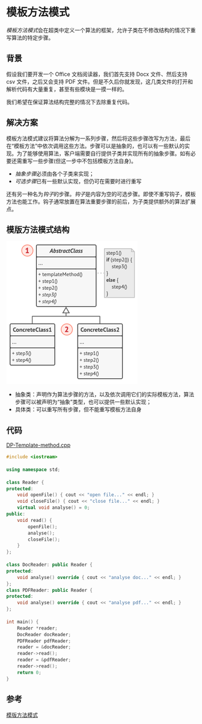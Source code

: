# 模板方法模式

*模板方法模式*会在超类中定义一个算法的框架，允许子类在不修改结构的情况下重写算法的特定步骤。

## 背景

假设我们要开发一个 Office 文档阅读器，我们首先支持 Docx 文件、然后支持 csv 文件，之后又会支持 PDF 文件。但是不久后你就发现，这几类文件的打开和解析代码有大量重复，甚至有些模块是一摸一样的。

我们希望在保证算法结构完整的情况下去除重复代码。

## 解决方案

模板方法模式建议将算法分解为一系列步骤，然后将这些步骤改写为方法，最后在“模板方法”中依次调用这些方法。步骤可以是抽象的，也可以有一些默认的实现。为了能够使用算法，客户端需要自行提供子类并实现所有的抽象步骤。如有必要还需重写一些步骤(但这一步中不包括模板方法自身)。

- *抽象步骤*必须由各个子类来实现；
- *可选步骤*已有一些默认实现，但仍可在需要时进行重写

还有另一种名为*钩子*的步骤。*钩子*是内容为空的可选步骤。即使不重写钩子，模板方法也能工作。钩子通常放置在算法重要步骤的前后，为子类提供额外的算法扩展点。

## 模版方法模式结构

![模板方法设计模式的结构](../../assets/imgs/DP-Template-method-structure.png)

- 抽象类：声明作为算法步骤的方法，以及依次调用它们的实际模板方法，算法步骤可以被声明为“抽象”类型，也可以提供一些默认实现；
- 具体类：可以重写所有步骤，但不能重写模板方法自身

## 代码

[DP-Template-method.cpp](../../assets/codes/DP-Template-method.cpp)

```c++
#include <iostream>

using namespace std;

class Reader {
protected:
    void openFile() { cout << "open file..." << endl; }
    void closeFile() { cout << "close file..." << endl; }
    virtual void analyse() = 0;
public:
    void read() {
        openFile();
        analyse();
        closeFile();
    }
};

class DocReader: public Reader {
protected:
    void analyse() override { cout << "analyse doc..." << endl; }
};
class PDFReader: public Reader {
protected:
    void analyse() override { cout << "analyse pdf..." << endl; }
};

int main() {
    Reader *reader;
    DocReader docReader;
    PDFReader pdfReader;
    reader = &docReader;
    reader->read();
    reader = &pdfReader;
    reader->read();
    return 0;
}
```

## 参考

[模版方法模式](https://refactoringguru.cn/design-patterns/template-method)